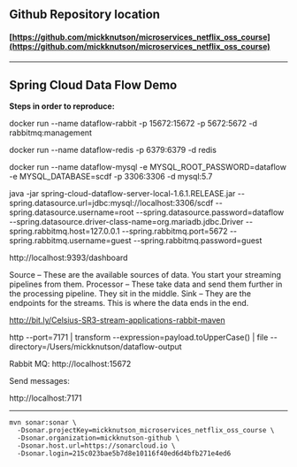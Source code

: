 Github Repository location
--------------------------

#### [https://github.com/mickknutson/microservices_netflix_oss_course](https://github.com/mickknutson/microservices_netflix_oss_course)


---


Spring Cloud Data Flow Demo
---------------------------

**Steps in order to reproduce:**

docker run --name dataflow-rabbit -p 15672:15672 -p 5672:5672 -d rabbitmq:management


docker run --name dataflow-redis -p 6379:6379 -d redis


docker run --name dataflow-mysql -e MYSQL_ROOT_PASSWORD=dataflow -e MYSQL_DATABASE=scdf -p 3306:3306 -d mysql:5.7



java -jar spring-cloud-dataflow-server-local-1.6.1.RELEASE.jar --spring.datasource.url=jdbc:mysql://localhost:3306/scdf --spring.datasource.username=root --spring.datasource.password=dataflow --spring.datasource.driver-class-name=org.mariadb.jdbc.Driver --spring.rabbitmq.host=127.0.0.1 --spring.rabbitmq.port=5672 --spring.rabbitmq.username=guest --spring.rabbitmq.password=guest



http://localhost:9393/dashboard



Source – These are the available sources of data. You start your streaming pipelines from them.
Processor – These take data and send them further in the processing pipeline. They sit in the middle.
Sink – They are the endpoints for the streams. This is where the data ends in the end.





http://bit.ly/Celsius-SR3-stream-applications-rabbit-maven




http --port=7171 | transform --expression=payload.toUpperCase() | file --directory=/Users/mickknutson/dataflow-output


Rabbit MQ:
http://localhost:15672




Send messages:

http://localhost:7171



---

    mvn sonar:sonar \
      -Dsonar.projectKey=mickknutson_microservices_netflix_oss_course \
      -Dsonar.organization=mickknutson-github \
      -Dsonar.host.url=https://sonarcloud.io \
      -Dsonar.login=215c023bae5b7d8e10116f40ed6d4bfb271e4ed6


